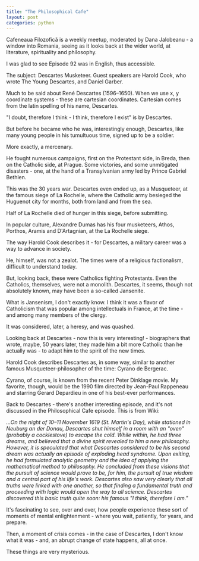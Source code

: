 ```yaml
---
title: "The Philosophical Cafe"
layout: post
categories: python
---
```


Cafeneaua Filozofică is a weekly meetup, moderated by Dana Jalobeanu - a window into Romania, seeing as it looks back at the wider world, at literature, spirituality and philosophy.

I was glad to see Episode 92 was in English, thus accessible.

The subject: Descartes Musketeer. Guest speakers are Harold Cook, who wrote The Young Descartes, and Daniel Garber.

Much to be said about René Descartes (1596–1650). When we use x, y coordinate systems - these are cartesian coordinates. Cartesian comes from the latin spelling of his name, Descartes.

"I doubt, therefore I think - I think, therefore I exist" is by Descartes.

But before he became who he was, interestingly enough, Descartes, like many young people in his tumultuous time, signed up to be a soldier.

More exactly, a mercenary.

He fought numerous campaigns, first on the Protestant side, in Breda, then on the Catholic side, at Prague. Some victories, and some unmitigated disasters - one, at the hand of a Transylvanian army led by Prince Gabriel Bethlen.

This was the 30 years war. Descartes even ended up, as a Musqueteer, at the famous siege of La Rochelle, where the Catholic army besieged the Huguenot city for months, both from land and from the sea.

Half of La Rochelle died of hunger in this siege, before submitting.

In popular culture, Alexandre Dumas has his four musketeers, Athos, Porthos, Aramis and D'Artagnian, at the La Rochelle siege.

The way Harold Cook describes it - for Descartes, a military career was a way to advance in society.

He, himself, was not a zealot. The times were of a religious factionalism, difficult to understand today.

But, looking back, these were Catholics fighting Protestants. Even the Catholics, themselves, were not a monolith. Descartes, it seems, though not absolutely known, may have been a so-called Jansenite.

What is Jansenism, I don't exactly know. I think it was a flavor of Catholicism that was popular among intellectuals in France, at the time - and among many members of the clergy.

It was considered, later, a heresy, and was quashed.

Looking back at Descartes - now this is very interesting! - biographers that wrote, maybe, 50 years later, they made him a bit more Catholic than he actually was - to adapt him to the spirit of the new times.

Harold Cook describes Descartes as, in some way, similar to another famous Musqueteer-philosopher of the time: Cyrano de Bergerac.

Cyrano, of course, is known from the recent Peter Dinklage movie. My favorite, though, would be the 1990 film directed by Jean-Paul Rappeneau and starring Gerard Depardieu in one of his best-ever performances.

Back to Descartes - there's another interesting episode, and it's not discussed in the Philosophical Cafe episode. This is from Wiki:

_...On the night of 10–11 November 1619 (St. Martin's Day), while stationed in Neuburg an der Donau, Descartes shut himself in a room with an "oven" (probably a cocklestove) to escape the cold. While within, he had three dreams, and believed that a divine spirit revealed to him a new philosophy. However, it is speculated that what Descartes considered to be his second dream was actually an episode of exploding head syndrome. Upon exiting, he had formulated analytic geometry and the idea of applying the mathematical method to philosophy. He concluded from these visions that the pursuit of science would prove to be, for him, the pursuit of true wisdom and a central part of his life's work. Descartes also saw very clearly that all truths were linked with one another, so that finding a fundamental truth and proceeding with logic would open the way to all science. Descartes discovered this basic truth quite soon: his famous "I think, therefore I am."_

It's fascinating to see, over and over, how people experience these sort of moments of mental enlightenment - where you wait, patiently, for years, and prepare.

Then, a moment of crisis comes - in the case of Descartes, I don't know what it was - and, an abrupt change of state happens, all at once.

These things are very mysterious.


